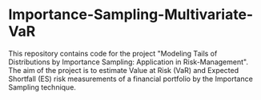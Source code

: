 # Importance-Sampling-Multivariate-VaR
This repository contains code for the project "Modeling Tails of Distributions by Importance Sampling: Application in Risk-Management". The aim of the project is to estimate Value at Risk (VaR) and Expected Shortfall (ES) risk measurements of a financial portfolio by the Importance Sampling technique.
